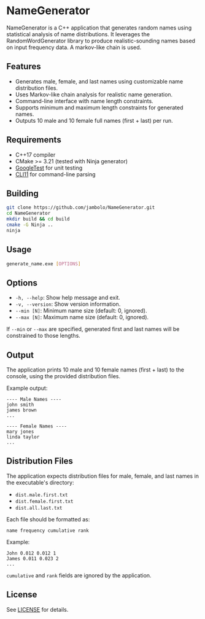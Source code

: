 # NameGenerator

NameGenerator is a C++ application that generates random names using statistical analysis of name distributions. It leverages the
RandomWordGenerator library to produce realistic-sounding names based on input frequency data. A markov-like chain is used.

## Features

- Generates male, female, and last names using customizable name distribution files.
- Uses Markov-like chain analysis for realistic name generation.
- Command-line interface with name length constraints.
- Supports minimum and maximum length constraints for generated names.
- Outputs 10 male and 10 female full names (first + last) per run.

## Requirements

- C++17 compiler
- CMake >= 3.21 (tested with Ninja generator)
- [GoogleTest](https://github.com/google/googletest) for unit testing
- [CLI11](https://github.com/CLIUtils/CLI11) for command-line parsing

## Building

```sh
git clone https://github.com/jambolo/NameGenerator.git
cd NameGenerator
mkdir build && cd build
cmake -G Ninja ..
ninja
```

## Usage

```sh
generate_name.exe [OPTIONS]
```

## Options
- `-h, --help`: Show help message and exit.
- `-v, --version`: Show version information.
- `--min [N]`: Minimum name size (default: 0, ignored).
- `--max [N]`: Maximum name size (default: 0, ignored).

If `--min` or `--max` are specified, generated first and last names will be constrained to those lengths.

## Output

The application prints 10 male and 10 female names (first + last) to the console, using the provided distribution files.

Example output:
```
---- Male Names ----
john smith
james brown
...

---- Female Names ----
mary jones
linda taylor
...
```

## Distribution Files

The application expects distribution files for male, female, and last names in the executable's directory:

- `dist.male.first.txt`
- `dist.female.first.txt`
- `dist.all.last.txt`

Each file should be formatted as:

```
name frequency cumulative rank
```

Example:
```
John 0.012 0.012 1
James 0.011 0.023 2
...
```
`cumulative` and `rank` fields are ignored by the application.

## License

See [LICENSE](LICENSE) for details.


